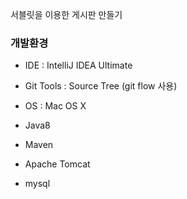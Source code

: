 서블릿을 이용한 게시판 만들기


### 개발환경
- IDE : IntelliJ IDEA Ultimate

- Git Tools : Source Tree (git flow 사용)

- OS : Mac OS X

- Java8

- Maven

- Apache Tomcat

- mysql



